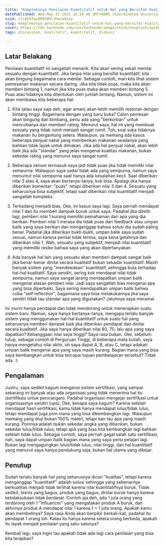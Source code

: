 ```yaml
---
title: "Kompleksnya Penilaian Kuantitatif untuk Hal yang Bersifat Kualitatif"
datePublished: Wed May 31 2023 10:24:48 GMT+0000 (Coordinated Universal Time)
cuid: clibk9fqz000t09l3havadozy
slug: kompleksnya-penilaian-kuantitatif-untuk-hal-yang-bersifat-kualitatif
cover: https://cdn.hashnode.com/res/hashnode/image/stock/unsplash/npxXWgQ33ZQ/upload/d9cffd8124df1f99aac4e200d4d5fd18.jpeg
tags: discussion, kualitatif, kuantitatif, diskusi

---
```


## Latar Belakang

Penilaian kuantitatif ini sangatlah menarik. Kita akan sering sekali menilai sesuatu dengan kuantitatif. Jika tanpa nilai yang bersifat kuantitatif, kita akan bingung bagaimana cara menilai. Sebagai contoh, mari kita lihat sistem pemesanan makanan secara daring. Jika kita tidak puas, maka kita akan memberi bintang 1, namun jika kita puas maka akan memberi bintang 5. Puas atau tidaknya kita ditentukan oleh jumlah bintang. Namun, sistem ini akan membawa kita beberapa hal:

1. Kita (atau saya saja deh, agar aman) akan lebih memilih restoran dengan bintang tinggi. Bagaimana dengan yang baru buka? Calon pemesan akan bingung dan bimbang, perlu ada yang "berkorban" untuk mencobanya dan memberi rating. Menurut saya, hal ini yang membuat sesuatu yang tidak rumit menjadi sangat rumit. Toh, soal suka tidaknya makanan itu bergantung selera. Walaupun, ya memang ada kasus beberapa penjual nakal yang memberikan makanan seadanya yang bahkan tidak layak untuk dimakan. Jika ada hal penjual nakal, akan lebih baik jika ada "standar" yang jelas mengenai kualitas makanan, bukan sekedar rating yang menurut saya sangat rumit.
    
2. Beberapa oknum termasuk saya jadi tidak puas jika tidak memiliki nilai sempurna. Walaupun saya sadar tidak ada yang sempurna, namun saya menuntut nilai sempurna saat hanya ada kesalahan kecil. Saat diberikan nilai 3 atau 4, saya akan bertanya-tanya, kok bisa. Apalagi jika hanya diberikan komentar: "puas", tetapi diberikan nilai 3 dan 4. Sesuatu yang seharusnya bisa subjektif, tetapi saat diberikan nilai kuantitatif menjadi sangatlah kompleks.
    
3. Terkadang menjadi bias. Oke, ini kasus saya lagi. Saya pernah mendapat nilai 1 dan itu memberi dampak buruk untuk saya. Padahal jika diteliti lagi, pemberi nilai 1 kurang memiliki pemahaman dari apa yang dia berikan. Pemberi nilai 1 merasa dia tidak puas dari feedback atau umpan balik yang saya berikan dan menganggap bahwa solusi dia sudah paling benar. Padahal jika diberikan bukti-bukti, umpan balik saya sudah sesuai, namun karena penilai tidak terima, saya kena getahnya dan diberikan nilai 1. Wah, sesuatu yang subjektif, menjadi nilai kuantitatif yang memiliki resiko bahwa saya yang akan dipertanyakan.
    
4. Ada banyak hal lain yang sesuatu akan memberi dampak sangat baik jika benar-benar dinilai secara kualitatif bukan sekadar kuantitatif. Masih banyak sistem yang "mendewakan" kuantitatif, sehingga buta terhadap hal-hal kualitatif. Saya sendiri, sering kok mendapat nilai tidak sempurna, namun saya sangat jarang mendapatkan umpan balik mengenai alasan pemberi nilai. Jadi saya sangatlah bias mengenai apa yang bisa diperbaiki. Saya sering mendapatkan umpan balik bahwa coba "self reflection", bagaimana saya bisa melakukannya jika saya sendiri tidak tau standar apa yang digunakan? Jatuhnya saya meramal.
    

Ini murni hanya pendapat dan tidak mendorong untuk menerapkan suatu sistem baru. Namun, saya hanya bertanya-tanya, mengapa terlalu banyak sistem yang menggunakan hal-hal kuantitatif untuk suatu hal yang seharusnya memberi dampak baik jika diberikan pendapat dan dinilai secara kualitatif. Jika saya hanya diberikan nilai 80, 70, lalu apa yang saya dapatkan? Kebanggaan nilai saya tinggi? Saya rasa bukan. Oke, sebelum tutup, sebagai contoh di Perguruan Tinggi, di beberapa mata kuliah, saya hanya mengetahui nilai akhir, oh saya dapat A, B, atau C, tetapi adakah umpan balik mengenai apa yang saya masih kurang. Bagian mana yang bisa saya kembangkan untuk bisa tercapai tujuan pembelajaran tersebut? Tidak ada. :)

## Pengalaman

Justru, saya sedikit kagum mengenai sistem sertifikasi, yang sampai sekarang ini banyak atau ada organisasi yang tidak menerima hal itu (sertifikasi untuk perorangan). Padahal organisasi mengejar sertifikasi untuk organisasinya sendiri (ups). Oke, kenapa saya kagum? Karena setelah mendapat hasil sertifikasi, kamu tidak hanya mendapat lulus/tidak lulus, tetapi mendapat juga poin mana yang bisa dikembangkan lagi. Walaupun memang yang diuji bukan 100% materi, tetapi kan tau apa yang masih kurang. Poinnya adalah bukan sekedar angka yang diberikan, bukan sekedar lulus/tidak lulus, tetapi apa yang bisa kita kembangkan lagi bahkan setelah tidak lulus. Sebagai contoh, saya pernah gagal salah satu sertifikasi, nah, saya dapat umpan balik bagian mana yang saya perlu pelajari lagi. Bukan lagi mengagungkan lulus/tidak lulus, nilai tinggi, dan hal kuantitatif yang menurut saya hanya pendukung saja, bukan hal utama yang dikejar.

## Penutup

Sudah terlalu banyak hal yang seharusnya dicari "kualitas", tetapi karena menganggap "kuantitatif" adalah solusi sehingga yang sebenarnya berkualitas menjadi tidak terlihat karena nilai kuantitatifnya buruk. Tidak sedikit, bisnis yang bagus, produk yang bagus, dinilai buruk hanya karena ketidaksukaan tidak berdasar. Contoh aja deh, ada 1 juta orang yang terdorong oleh 1 "influancer" yang mengatakan produk A buruk, dan akhirnya produk A mendapat nilai 1 karena 1 + 1 juta orang. Apakah kamu akan membelinya? Saya rasa Anda akan berpikir berkali-kali, padahal itu pendapat 1 orang loh. Kalau itu hanya karena selera orang berbeda, apakah itu layak menjadi penilaian yang satu-satunya?

Kembali lagi, saya ingin tau apakah tidak ada lagi cara penilaian yang bisa kita terapkan?